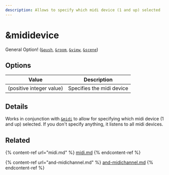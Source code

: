 ```yaml
---
description: Allows to specify which midi device (1 and up) selected
---
```


# \&mididevice

General Option! ([`&push`](../source-settings/push.md), [`&room`](../general-settings/room.md), [`&view`](../advanced-settings/view-parameters/view.md), [`&scene`](../advanced-settings/view-parameters/scene.md))

## Options

| Value                    | Description               |
| ------------------------ | ------------------------- |
| (positive integer value) | Specifies the midi device |

## Details

Works in conjunction with [`&midi`](midi.md) to allow for specifying which midi device (1 and up) selected. If you don't specify anything, it listens to all midi devices.

## Related

{% content-ref url="midi.md" %}
[midi.md](midi.md)
{% endcontent-ref %}

{% content-ref url="and-midichannel.md" %}
[and-midichannel.md](and-midichannel.md)
{% endcontent-ref %}
